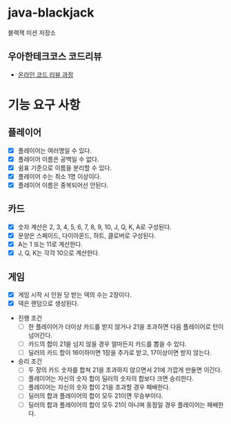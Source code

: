 # java-blackjack

블랙잭 미션 저장소

## 우아한테크코스 코드리뷰

- [온라인 코드 리뷰 과정](https://github.com/woowacourse/woowacourse-docs/blob/master/maincourse/README.md)

# 기능 요구 사항

## 플레이어

- [x] 플레이어는 여러명일 수 있다.
- [x] 플레이어 이름은 공백일 수 없다.
- [x] 쉼표 기준으로 이름을 분리할 수 있다.
- [x] 플레이어 수는 최소 1명 이상이다.
- [x] 플레이어 이름은 중복되어선 안된다.

## 카드

- [x] 숫자 계산은 2, 3, 4, 5, 6, 7, 8, 9, 10, J, Q, K, A로 구성된다.
- [x] 문양은 스페이드, 다이아몬드, 하트, 클로버로 구성된다.
- [x] A는 1 또는 11로 계산한다.
- [x] J, Q, K는 각각 10으로 계산한다.

## 게임

- [x] 게임 시작 시 인원 당 받는 덱의 수는 2장이다.
- [x] 덱은 랜덤으로 생성된다.
- 진행 조건
    - [ ] 한 플레이어가 더이상 카드를 받지 않거나 21을 초과하면 다음 플레이어로 턴이 넘어간다.
    - [ ] 카드의 합이 21을 넘지 않을 경우 얼마든지 카드를 뽑을 수 있다.
    - [ ] 딜러의 카드 합이 16이하이면 1장을 추가로 받고, 17이상이면 받지 않는다.
- 승리 조건
    - [ ] 두 장의 카드 숫자를 합쳐 21을 초과하지 않으면서 21에 가깝게 만들면 이긴다.
    - [ ] 플레이어는 자신의 숫자 합이 딜러의 숫자의 합보다 크면 승리한다.
    - [ ] 플레이어는 자신의 숫자 합이 21을 초과할 경우 패배한다.
    - [ ] 딜러의 합과 플레이어의 합이 모두 21이면 무승부이다.
    - [ ] 딜러의 합과 플레이어의 합이 모두 21이 아니며 동점일 경우 플레이어는 패배한다.
